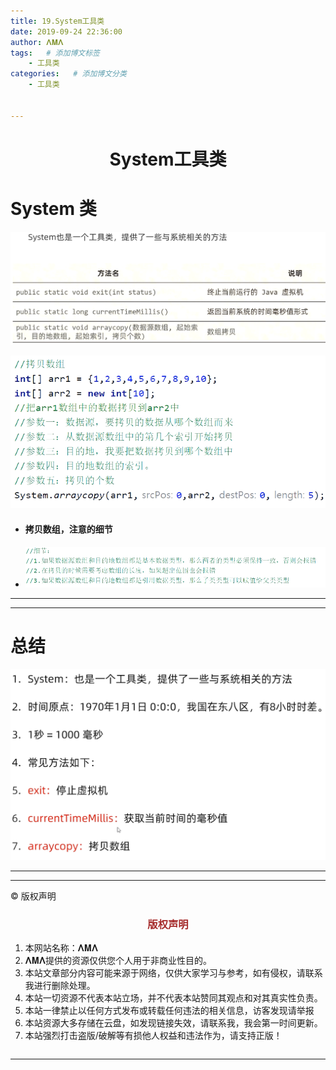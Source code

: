```yaml
---
title: 19.System工具类
date: 2019-09-24 22:36:00
author: 𝚲𝚳𝚲
tags:   # 添加博文标签
	- 工具类
categories:   # 添加博文分类
	- 工具类


---
```


<h1><center>System工具类</center></h1>

# System 类

![image-20240619164651140](https://raw.githubusercontent.com/protonlml/blogimages/master/imgs/202406191646316.png)

![image-20240619164115038](https://raw.githubusercontent.com/protonlml/blogimages/master/imgs/202406191641091.png)

- #### 拷贝数组，注意的细节

- ![image-20240619164619161](https://raw.githubusercontent.com/protonlml/blogimages/master/imgs/202406191646707.png)

---





---

# 总结

![image-20240619164535616](https://raw.githubusercontent.com/protonlml/blogimages/master/imgs/202406191645320.png)







---


----

© 版权声明

<escape>

<div>
    <h3 align="center"  style="color: brown;" >版权声明</h3>
    <table>
   		<tr>
    		<ol>
				<li>本网站名称：𝚲𝚳𝚲</li>
				<li>𝚲𝚳𝚲提供的资源仅供您个人用于非商业性目的。</li>
				<li>本站文章部分内容可能来源于网络，仅供大家学习与参考，如有侵权，请联系我进行删除处理。</li>
				<li>本站一切资源不代表本站立场，并不代表本站赞同其观点和对其真实性负责。</li>
        		<li>本站一律禁止以任何方式发布或转载任何违法的相关信息，访客发现请举报</li> 
        		<li>本站资源大多存储在云盘，如发现链接失效，请联系我，我会第一时间更新。</li>
        		<li>本站强烈打击盗版/破解等有损他人权益和违法作为，请支持正版！</li>  
			</ol>
		</tr>
	</table>
</div>







</escape>

----



